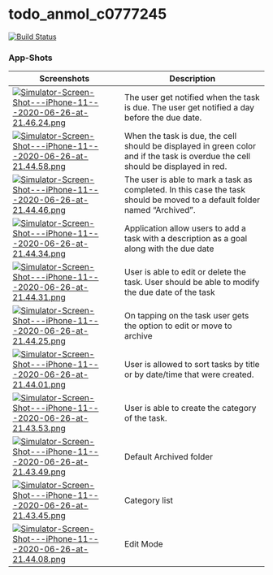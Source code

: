 # todo_anmol_c0777245
[![Build Status](https://travis-ci.org/joemccann/dillinger.svg?branch=master)](https://travis-ci.org/joemccann/dillinger)
### App-Shots
| Screenshots | Description |
| ------ | ------ |
| [![Simulator-Screen-Shot---iPhone-11---2020-06-26-at-21.46.24.png](https://s7.gifyu.com/images/Simulator-Screen-Shot---iPhone-11---2020-06-26-at-21.46.24.png)](https://gifyu.com/image/uGzg) | The user get notified when the task is due. The user get notified a day before the due date. |
| [![Simulator-Screen-Shot---iPhone-11---2020-06-26-at-21.44.58.png](https://s7.gifyu.com/images/Simulator-Screen-Shot---iPhone-11---2020-06-26-at-21.44.58.png)](https://gifyu.com/image/uGzc) | When the task is due, the cell should be displayed in green color and if the task is overdue the cell should be displayed in red. |
| [![Simulator-Screen-Shot---iPhone-11---2020-06-26-at-21.44.46.png](https://s7.gifyu.com/images/Simulator-Screen-Shot---iPhone-11---2020-06-26-at-21.44.46.png)](https://gifyu.com/image/uGzW) | The user is able to mark a task as completed. In this case the task should be moved to a default folder named “Archived”. |
| [![Simulator-Screen-Shot---iPhone-11---2020-06-26-at-21.44.34.png](https://s7.gifyu.com/images/Simulator-Screen-Shot---iPhone-11---2020-06-26-at-21.44.34.png)](https://gifyu.com/image/uGzQ) | Application allow users to add a task with a description as a goal along with the due date |
| [![Simulator-Screen-Shot---iPhone-11---2020-06-26-at-21.44.31.png](https://s7.gifyu.com/images/Simulator-Screen-Shot---iPhone-11---2020-06-26-at-21.44.31.png)](https://gifyu.com/image/uGzu) | User is able to edit or delete the task. User should be able to modify the due date of the task |
|[![Simulator-Screen-Shot---iPhone-11---2020-06-26-at-21.44.25.png](https://s7.gifyu.com/images/Simulator-Screen-Shot---iPhone-11---2020-06-26-at-21.44.25.png)](https://gifyu.com/image/uGzn) | On tapping on the task user gets the option to edit or move to archive |
|[![Simulator-Screen-Shot---iPhone-11---2020-06-26-at-21.44.01.png](https://s7.gifyu.com/images/Simulator-Screen-Shot---iPhone-11---2020-06-26-at-21.44.01.png)](https://gifyu.com/image/uGzl) | User is allowed to sort tasks by title or by date/time that were created. |
|[![Simulator-Screen-Shot---iPhone-11---2020-06-26-at-21.43.53.png](https://s7.gifyu.com/images/Simulator-Screen-Shot---iPhone-11---2020-06-26-at-21.43.53.png)](https://gifyu.com/image/uGzd) | User is  able to create the category of the task. |
|[![Simulator-Screen-Shot---iPhone-11---2020-06-26-at-21.43.49.png](https://s7.gifyu.com/images/Simulator-Screen-Shot---iPhone-11---2020-06-26-at-21.43.49.png)](https://gifyu.com/image/uGzI) | Default Archived folder |
|[![Simulator-Screen-Shot---iPhone-11---2020-06-26-at-21.43.45.png](https://s7.gifyu.com/images/Simulator-Screen-Shot---iPhone-11---2020-06-26-at-21.43.45.png)](https://gifyu.com/image/uGz7)| Category list |
|[![Simulator-Screen-Shot---iPhone-11---2020-06-26-at-21.44.08.png](https://s7.gifyu.com/images/Simulator-Screen-Shot---iPhone-11---2020-06-26-at-21.44.08.png)](https://gifyu.com/image/uGzq)| Edit Mode |
